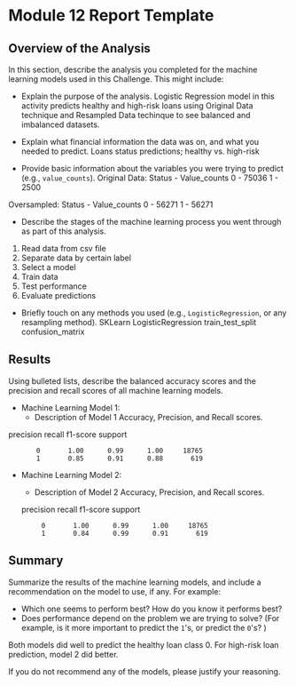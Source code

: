 # Module 12 Report Template

## Overview of the Analysis

In this section, describe the analysis you completed for the machine learning models used in this Challenge. This might include:

* Explain the purpose of the analysis.
Logistic Regression model in this activity predicts healthy and high-risk loans using Original Data technique and Resampled Data techinque to see balanced and imbalanced datasets.

* Explain what financial information the data was on, and what you needed to predict.
Loans status predictions; healthy vs. high-risk 

* Provide basic information about the variables you were trying to predict (e.g., `value_counts`).
Original Data:
Status - Value_counts
0 - 75036
1 - 2500

Oversampled:
Status - Value_counts
0 - 56271
1 - 56271



* Describe the stages of the machine learning process you went through as part of this analysis.
1. Read data from csv file
2. Separate data by certain label
3. Select a model
4. Train data
5. Test performance
6. Evaluate predictions

* Briefly touch on any methods you used (e.g., `LogisticRegression`, or any resampling method).
SKLearn LogisticRegression
train_test_split
confusion_matrix

## Results

Using bulleted lists, describe the balanced accuracy scores and the precision and recall scores of all machine learning models.

* Machine Learning Model 1:
  * Description of Model 1 Accuracy, Precision, and Recall scores.
  
 precision    recall  f1-score   support

           0       1.00      0.99      1.00     18765
           1       0.85      0.91      0.88       619


* Machine Learning Model 2:
  * Description of Model 2 Accuracy, Precision, and Recall scores.

   precision    recall  f1-score   support

           0       1.00      0.99      1.00     18765
           1       0.84      0.99      0.91       619
           

## Summary

Summarize the results of the machine learning models, and include a recommendation on the model to use, if any. For example:
* Which one seems to perform best? How do you know it performs best?
* Does performance depend on the problem we are trying to solve? (For example, is it more important to predict the `1`'s, or predict the `0`'s? )

Both models did well to predict the healthy loan class 0.
For high-risk loan prediction, model 2 did better.

If you do not recommend any of the models, please justify your reasoning.

